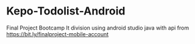 # Kepo-Todolist-Android
Final Project Bootcamp It division using android studio java with api from https://bit.ly/finalproject-mobile-account
